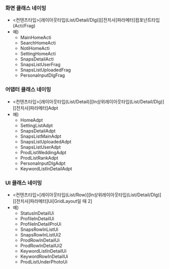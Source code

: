 ### 화면 클래스 네이밍
- <컨텐츠타입>[레이아웃타입(List/Detail/Dlg)][[전치사]파라메터]컴포넌트타입(Acti/Frag)
- 예)
	- MainHomeActi
	- SearchHomeActi
	- NotiHomeActi
	- SettingHomeActi
	- SnapsDetailActi
	- SnapsListUserFrag
	- SnapsListUploadedFrag
	- PersonaInputDlgFrag
	
### 어댑터 클래스 네이밍
- <컨텐츠타입>[레이아웃타입(List/Detail)][In상위레이아웃타입(List/Detail/Dlg)][[전치사]파라메터]Adpt
- 예)
	- HomeAdpt
	- SettingListAdpt
	- SnapsDetailAdpt
	- SnapsListMainAdpt
	- SnapsListUploadedAdpt
	- SnapsListUserAdpt
	- ProdListWeddingAdpt
	- ProdListRankAdpt
	- PersonaInputDlgAdpt
	- KeywordListInDetailAdpt

### UI 클래스 네이밍
- <컨텐츠타입>[레이아웃타입(List/Row)][In상위레이아웃타입(List/Detail/Dlg)][[전치사]파라메터]Ui[GridLayout일 때 2]
- 예)
	- StatusInDetailUi
	- ProfileInDetailUi
	- ProfileInDetailProUi
	- SnapsRowInListUi
	- SnapsRowInListUi2
	- ProdRowInDetailUi
	- ProdRowInDetailUi2
	- KeywordListInDetailUi
	- KeywordRowInDetailUi
	- ProdListUnderPhotoUi

